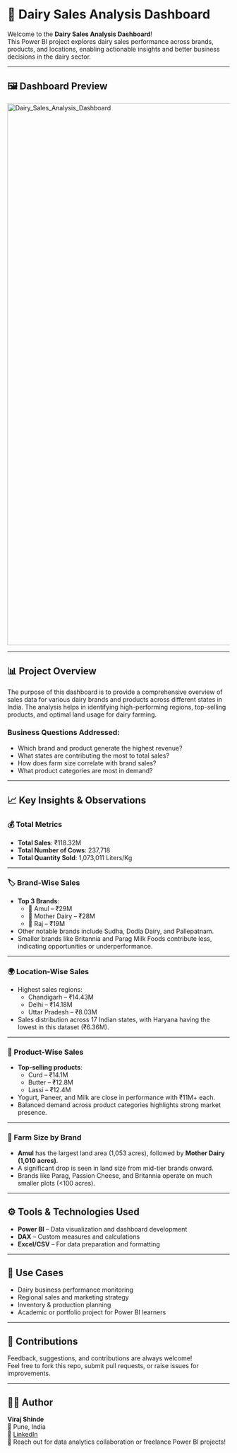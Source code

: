 # 🥛 Dairy Sales Analysis Dashboard

Welcome to the **Dairy Sales Analysis Dashboard**!  
This Power BI project explores dairy sales performance across brands, products, and locations, enabling actionable insights and better business decisions in the dairy sector.

---

## 🖼️ Dashboard Preview

<img width="1226" alt="Dairy_Sales_Analysis_Dashboard" src="https://github.com/user-attachments/assets/e0b05895-6400-460a-91ce-6db692cbd1f8" />

---

## 📊 Project Overview

The purpose of this dashboard is to provide a comprehensive overview of sales data for various dairy brands and products across different states in India. The analysis helps in identifying high-performing regions, top-selling products, and optimal land usage for dairy farming.

### Business Questions Addressed:
- Which brand and product generate the highest revenue?
- What states are contributing the most to total sales?
- How does farm size correlate with brand sales?
- What product categories are most in demand?

---

## 📈 Key Insights & Observations

### 💰 Total Metrics
- **Total Sales**: ₹118.32M  
- **Total Number of Cows**: 237,718  
- **Total Quantity Sold**: 1,073,011 Liters/Kg

---

### 🏷️ Brand-Wise Sales
- **Top 3 Brands**:
  - 🥇 Amul – ₹29M
  - 🥈 Mother Dairy – ₹28M
  - 🥉 Raj – ₹19M
- Other notable brands include Sudha, Dodla Dairy, and Pallepatnam.
- Smaller brands like Britannia and Parag Milk Foods contribute less, indicating opportunities or underperformance.

---

### 🌍 Location-Wise Sales
- Highest sales regions:
  - Chandigarh – ₹14.43M
  - Delhi – ₹14.18M
  - Uttar Pradesh – ₹8.03M
- Sales distribution across 17 Indian states, with Haryana having the lowest in this dataset (₹6.36M).

---

### 🧀 Product-Wise Sales
- **Top-selling products**:
  - Curd – ₹14.1M
  - Butter – ₹12.8M
  - Lassi – ₹12.4M
- Yogurt, Paneer, and Milk are close in performance with ₹11M+ each.
- Balanced demand across product categories highlights strong market presence.

---

### 🌾 Farm Size by Brand
- **Amul** has the largest land area (1,053 acres), followed by **Mother Dairy (1,010 acres)**.
- A significant drop is seen in land size from mid-tier brands onward.
- Brands like Parag, Passion Cheese, and Britannia operate on much smaller plots (<100 acres).

---

## ⚙️ Tools & Technologies Used

- **Power BI** – Data visualization and dashboard development  
- **DAX** – Custom measures and calculations  
- **Excel/CSV** – For data preparation and formatting  

---

## 💼 Use Cases

- Dairy business performance monitoring  
- Regional sales and marketing strategy  
- Inventory & production planning  
- Academic or portfolio project for Power BI learners

---

## 🤝 Contributions

Feedback, suggestions, and contributions are always welcome!  
Feel free to fork this repo, submit pull requests, or raise issues for improvements.

---

## 👨‍💻 Author

**Viraj Shinde**  
📍 Pune, India  
🔗 [LinkedIn](https://www.linkedin.com/in/viraj-shinde26/)  
💬 Reach out for data analytics collaboration or freelance Power BI projects!

